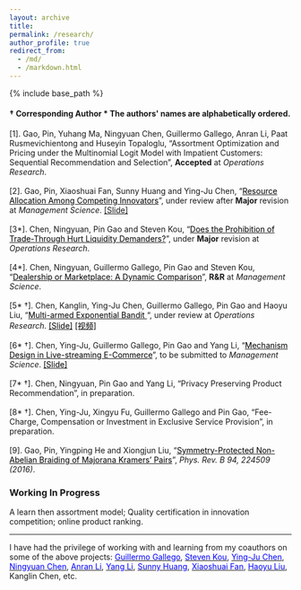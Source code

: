```yaml
---
layout: archive
title: 
permalink: /research/
author_profile: true
redirect_from:
  - /md/
  - /markdown.html
---
```


{% include base_path %}
####   &dagger; Corresponding Author   \* The authors' names are alphabetically ordered.

[1]. Gao, Pin, Yuhang Ma, Ningyuan Chen, Guillermo Gallego, Anran Li, Paat Rusmevichientong and Huseyin Topaloglu, “Assortment Optimization and Pricing under the Multinomial Logit Model with Impatient Customers: Sequential Recommendation and Selection”,  **Accepted** at *Operations Research*. <br/> <br/>
[2]. Gao, Pin, Xiaoshuai Fan, Sunny Huang and Ying-Ju Chen, 
“<a href="https://www.researchgate.net/publication/343125047_Resource_Allocation_Among_Competing_Innovators" target="_blank"><span style="color:black">Resource Allocation Among Competing Innovators</span></a>”, under review after **Major** revision at *Management Science*. <a href="https://www.dropbox.com/s/9n2hunnyxwp3b7s/innovation_investment_slides.pdf?dl=0" target="_blank"><span style="color:black"></span>[Slide]</a><br/><br/>
[3\*]. Chen, Ningyuan, Pin Gao and Steven Kou, “<a href="https://www.researchgate.net/publication/343635899_Does_the_Prohibition_of_Trade-Through_Hurt_Liquidity_Demanders" target="_blank"><span style="color:black">Does the Prohibition of Trade-Through Hurt Liquidity Demanders?</span></a>”, under  **Major** revision at *Operations Research*. <br/><br/>
[4\*]. Chen, Ningyuan, Guillermo Gallego, Pin Gao and Steven Kou, “<a href="https://www.researchgate.net/publication/336906849_Dealership_or_Marketplace_A_Dynamic_Comparison" target="_blank"><span style="color:black">Dealership or Marketplace: A Dynamic Comparison</span></a>”, **R&R** at *Management Science*. <br/><br/>
[5\* &dagger;]. Chen, Kanglin, Ying-Ju Chen, Guillermo Gallego, Pin Gao and Haoyu Liu, “<a href="https://www.researchgate.net/publication/345243177_Multi-Armed_Exponential_Bandit" target="_blank"><span style="color:black">Multi-armed Exponential Bandit </span></a>“,  under review at *Operations Research*. <a href="https://www.dropbox.com/s/93k817pwspp9bzp/Multi%20Armed%20Exponential%20Bandit.pdf?dl=0" target="_blank"><span style="color:black">[Slide]</span></a> <a href="https://www.dropbox.com/s/qx198tkl6twzbk9/exponential_bandit.mp4?dl=0" target="_blank"><span style="color:black">[视频]</span></a><br/><br/>
[6\* &dagger;]. Chen, Ying-Ju, Guillermo Gallego, Pin Gao and Yang Li, “<a href="https://www.researchgate.net/publication/344040967_A_Mechanism_Design_Perspective_of_Live-streaming_Commerce_The_Role_of_Information_Provision" target="_blank"><span style="color:black">Mechanism Design in Live-streaming E-Commerce</span></a>”, to be submitted to *Management Science*. <a href="https://www.dropbox.com/s/cj2wainvl6cn955/slide_auction.pdf?dl=0" target="_blank"><span style="color:black">[Slide]</span></a><br/><br/> 
[7\* &dagger;]. Chen, Ningyuan, Pin Gao and Yang Li, “Privacy Preserving Product Recommendation”, in preparation.<br/><br/>
[8\* &dagger;]. Chen, Ying-Ju, Xingyu Fu,  Guillermo Gallego and Pin Gao, “Fee-Charge, Compensation or Investment in Exclusive Service Provision”, in preparation.<br/><br/>
[9]. Gao, Pin, Yingping He and Xiongjun Liu, “<a href="https://journals.aps.org/prb/abstract/10.1103/PhysRevB.94.224509" target="_blank"><span style="color:black">Symmetry-Protected Non-Abelian Braiding of Majorana Kramers’ Pairs</span></a>”, *Phys. Rev. B 94, 224509 (2016)*.



### Working In Progress

A learn then assortment model; Quality certification in innovation competition; online product ranking.

-----
I have had the privilege of working with and learning from my coauthors on some of the above projects: <a href="https://ieda.ust.hk/dfaculty/ggallego/" target="_blank"><span style="color:blue">Guillermo Gallego</span></a>, <a href="https://www.bu.edu/questrom/profile/steven-kou/" target="_blank"><span style="color:blue">Steven Kou</span></a>, <a href="https://imchen.people.ust.hk/" target="_blank"><span style="color:blue">Ying-Ju Chen</span></a>, <a href="http://individual.utoronto.ca/ningyuanchen/" target="_blank"><span style="color:blue">Ningyuan Chen</span></a>, <a href="https://www.lse.ac.uk/management/people/academic-staff/ali" target="_blank"><span style="color:blue">Anran Li</span></a>,  <a href="https://www.bschool.cuhk.edu.hk/staff/li-yang/" target="_blank"><span style="color:blue">Yang Li</span></a>, <a href="https://sites.google.com/site/sunnyelan/" target="_blank"><span style="color:blue">Sunny Huang</span></a>, <a href="https://scholar.google.com/citations?user=lKZHaAIAAAAJ&hl=zh-CN" target="_blank"><span style="color:blue">Xiaoshuai Fan</span></a>, <a href="https://www.haoyu-liu.com/" target="_blank"><span style="color:blue">Haoyu Liu</span></a>, Kanglin Chen, etc.
